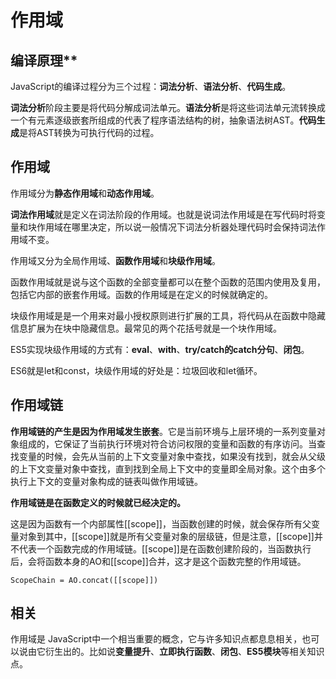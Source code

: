 # 作用域

## 编译原理**

JavaScript的编译过程分为三个过程：**词法分析**、**语法分析**、**代码生成**。

**词法分析**阶段主要是将代码分解成词法单元。**语法分析**是将这些词法单元流转换成一个有元素逐级嵌套所组成的代表了程序语法结构的树，抽象语法树AST。**代码生成**是将AST转换为可执行代码的过程。

## **作用域**

作用域分为**静态作用域**和**动态作用域**。

**词法作用域**就是定义在词法阶段的作用域。也就是说词法作用域是在写代码时将变量和块作用域在哪里决定，所以说一般情况下词法分析器处理代码时会保持词法作用域不变。

作用域又分为全局作用域、**函数作用域**和**块级作用域**。

函数作用域就是说与这个函数的全部变量都可以在整个函数的范围内使用及复用，包括它内部的嵌套作用域。函数的作用域是在定义的时候就确定的。

块级作用域是是一个用来对最小授权原则进行扩展的工具，将代码从在函数中隐藏信息扩展为在块中隐藏信息。最常见的两个花括号就是一个块作用域。

ES5实现块级作用域的方式有：**eval**、**with**、**try/catch的catch分句**、**闭包**。

ES6就是let和const，块级作用域的好处是：垃圾回收和let循环。

## **作用域链**

**作用域链的产生是因为作用域发生嵌套**。它是当前环境与上层环境的一系列变量对象组成的，它保证了当前执行环境对符合访问权限的变量和函数的有序访问。当查找变量的时候，会先从当前的上下文变量对象中查找，如果没有找到，就会从父级的上下文变量对象中查找，直到找到全局上下文中的变量即全局对象。这个由多个执行上下文的变量对象构成的链表叫做作用域链。

**作用域链是在函数定义的时候就已经决定的。**

这是因为函数有一个内部属性[[scope]]，当函数创建的时候，就会保存所有父变量对象到其中，[[scope]]就是所有父变量对象的层级链，但是注意，[[scope]]并不代表一个函数完成的作用域链。[[scope]]是在函数创建阶段的，当函数执行后，会将函数本身的AO和[[scope]]合并，这才是这个函数完整的作用域链。

```
ScopeChain = AO.concat([[scope]])
```

## **相关**

作用域是 JavaScript中一个相当重要的概念，它与许多知识点都息息相关，也可以说由它衍生出的。比如说**变量提升**、**立即执行函数**、**闭包**、**ES5模块**等相关知识点。